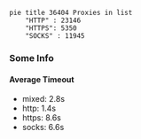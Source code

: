 
```mermaid
pie title 36404 Proxies in list
    "HTTP" : 23146
    "HTTPS": 5350
    "SOCKS" : 11945
```

### Some Info
#### Average Timeout

- mixed: 2.8s
- http: 1.4s
- https: 8.6s
- socks: 6.6s